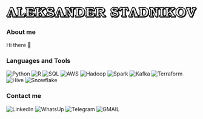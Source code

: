 <!-- ### Hi there 👋 -->

![Header](https://github.com/Alexieviri/Alexieviri/blob/main/assets/header.gif?raw=true)

### About me

Hi there 👋

### Languages and Tools
![Python](https://img.shields.io/badge/-Python-000000?style=for-the-badge&logo=Python&logoColor=blue)
![R](https://img.shields.io/badge/-R-000000?style=for-the-badge&logo=R&logoColor=green)
![SQL](https://img.shields.io/badge/-SQL-000000?style=for-the-badge&logo=oracle&logoColor=pink)
![AWS](https://img.shields.io/badge/-Amazon_AWS-000000?style=for-the-badge&logo=amazon-aws&logoColor=orange)
![Hadoop](https://img.shields.io/badge/-Hadoop-000000?style=for-the-badge&logo=&logoColor=blue)
![Spark](https://img.shields.io/badge/-Spark-000000?style=for-the-badge&logo=spark&logoColor=blue)
![Kafka](https://img.shields.io/badge/-Kafka-000000?style=for-the-badge&logo=Kafka&logoColor=blue)
![Terraform](https://img.shields.io/badge/-Terraform-000000?style=for-the-badge&logo=Terraform&logoColor=yellow)
![Hive](https://img.shields.io/badge/-Hive-000000?style=for-the-badge&logo=Hive&logoColor=white)
![Snowflake](https://img.shields.io/badge/-Snowflake-000000?style=for-the-badge&logo=Snowflake&logoColor=purple)

### Contact me
![LinkedIn](https://img.shields.io/badge/-Python-000000?style=for-the-badge&logo=LinkedIn&logoColor=blue)
![WhatsUp](https://img.shields.io/badge/WhatsApp-000000?style=for-the-badge&logo=whatsapp&logoColor=25D366)
![Telegram](https://img.shields.io/badge/Telegram-000000?style=for-the-badge&logo=telegram&logoColor=white)
![GMAIL](https://img.shields.io/badge/Gmail-000000?style=for-the-badge&logo=gmail&logoColor=D14836)

<!--
**Alexieviri/Alexieviri** is a ✨ _special_ ✨ repository because its `README.md` (this file) appears on your GitHub profile.

Here are some ideas to get you started:

- 🔭 I’m currently working on ...
- 🌱 I’m currently learning ...
- 👯 I’m looking to collaborate on ...
- 🤔 I’m looking for help with ...
- 💬 Ask me about ...
- 📫 How to reach me: ...
- 😄 Pronouns: ...
- ⚡ Fun fact: ...
-->
